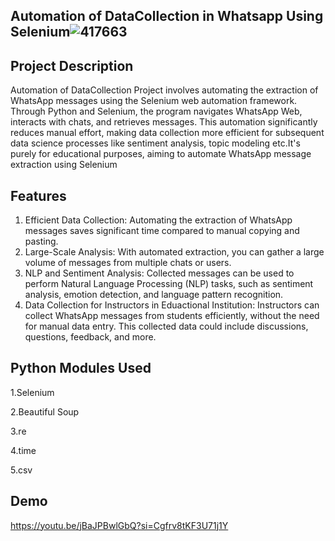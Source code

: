 ## Automation of DataCollection in Whatsapp  Using Selenium![417663](https://github.com/Nkalyankumar/Automating-Whatsapp-DataCollection/assets/102470230/cc336ac2-8bd4-48c4-aeb3-8a8bcc21d967)
## Project Description
 Automation of DataCollection Project involves automating the extraction of WhatsApp messages using the Selenium web automation framework. Through Python and Selenium, the program navigates WhatsApp Web, interacts with chats, and retrieves messages. This automation significantly reduces manual effort, making data collection more efficient for subsequent data science processes like sentiment analysis, topic modeling etc.It's purely for educational purposes, aiming to automate WhatsApp message extraction using Selenium

 ## Features
1. Efficient Data Collection: Automating the extraction of WhatsApp messages saves significant time compared to manual copying and pasting.
2. Large-Scale Analysis: With automated extraction, you can gather a large volume of messages from multiple chats or users.
3. NLP and Sentiment Analysis: Collected messages can be used to perform Natural Language Processing (NLP) tasks, such as sentiment analysis, emotion detection, and language pattern recognition.
4. Data Collection for Instructors in Eduactional Institution: Instructors can collect WhatsApp messages from students efficiently, without the need for manual data entry. This collected data could include discussions, questions, feedback, and more.
## Python Modules Used
1.Selenium

2.Beautiful Soup

3.re

4.time

5.csv

## Demo
https://youtu.be/jBaJPBwlGbQ?si=Cgfrv8tKF3U71j1Y
